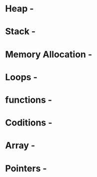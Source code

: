 # Heap - 
# Stack - 
# Memory Allocation - 
# Loops - 
# functions - 
# Coditions -
# Array - 
# Pointers -
